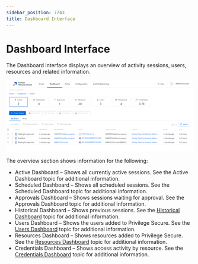 ```yaml
---
sidebar_position: 7743
title: Dashboard Interface
---
```


# Dashboard Interface

The Dashboard interface displays an overview of activity sessions, users, resources and related information.

![Dashboard Interface](../../../../../../../static/images/PrivilegeSecure_4.2/Content/Resources/Images/PrivilegeSecure/AccessManagement/Admin/Dashboard/Interface.png "Dashboard Interface")

The overview section shows information for the following:

* Active Dashboard – Shows all currently active sessions. See the Active Dashboard topic for additional information.
* Scheduled Dashboard – Shows all scheduled sessions. See the Scheduled Dashboard topic for additional information.
* Approvals Dashboard – Shows sessions waiting for approval. See the Approvals Dashboard topic for additional information.
* Historical Dashboard – Shows previous sessions. See the [Historical Dashboard](Historical "Jump to the Historical Dashboard section") topic for additional information.
* Users Dashboard – Shows the users added to Privilege Secure. See the [Users Dashboard](Users "Jump to the Users Dashboard section") topic for additional information.
* Resources Dashboard – Shows resources added to Privilege Secure. See the [Resources Dashboard](Resources "Jump to the Resources Dashboard section") topic for additional information.
* Credentials Dashboard – Shows access activity by resource. See the [Credentials Dashboard](Credentials "Jump to the Credentials Dashboard section") topic for additional information.